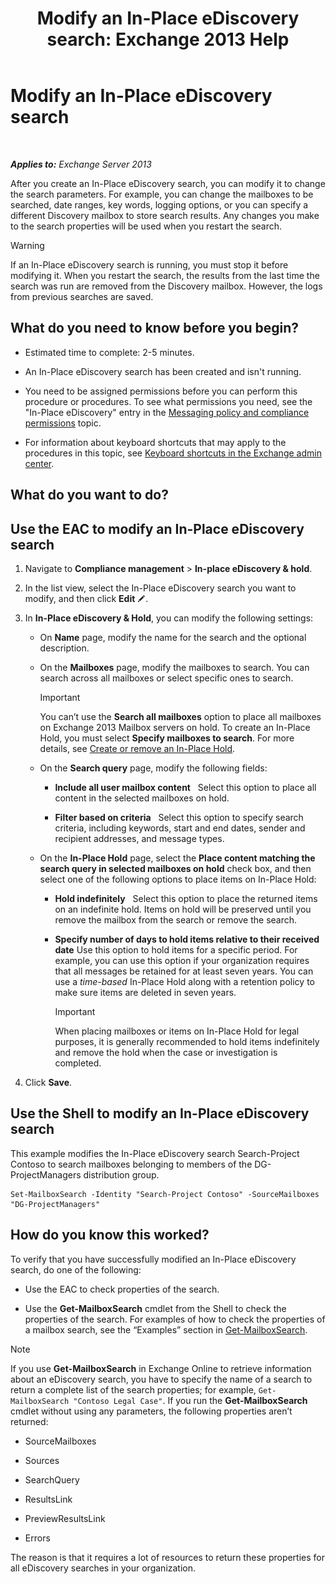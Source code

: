 ﻿---
title: 'Modify an In-Place eDiscovery search: Exchange 2013 Help'
TOCTitle: Modify an In-Place eDiscovery search
ms:assetid: 3162743c-cc12-4997-91e0-bcbfea8bcb17
ms:mtpsurl: https://technet.microsoft.com/en-us/library/Dd335182(v=EXCHG.150)
ms:contentKeyID: 49289219
ms.date: 12/10/2017
mtps_version: v=EXCHG.150
---

# Modify an In-Place eDiscovery search

 

_**Applies to:** Exchange Server 2013_


After you create an In-Place eDiscovery search, you can modify it to change the search parameters. For example, you can change the mailboxes to be searched, date ranges, key words, logging options, or you can specify a different Discovery mailbox to store search results. Any changes you make to the search properties will be used when you restart the search.


> [!WARNING]
> If an In-Place eDiscovery search is running, you must stop it before modifying it. When you restart the search, the results from the last time the search was run are removed from the Discovery mailbox. However, the logs from previous searches are saved.



## What do you need to know before you begin?

  - Estimated time to complete: 2-5 minutes.

  - An In-Place eDiscovery search has been created and isn't running.

  - You need to be assigned permissions before you can perform this procedure or procedures. To see what permissions you need, see the "In-Place eDiscovery" entry in the [Messaging policy and compliance permissions](messaging-policy-and-compliance-permissions-exchange-2013-help.md) topic.

  - For information about keyboard shortcuts that may apply to the procedures in this topic, see [Keyboard shortcuts in the Exchange admin center](keyboard-shortcuts-in-the-exchange-admin-center-exchange-online-protection-help.md).

## What do you want to do?

## Use the EAC to modify an In-Place eDiscovery search

1.  Navigate to **Compliance management** \> **In-place eDiscovery & hold**.

2.  In the list view, select the In-Place eDiscovery search you want to modify, and then click **Edit** ![Edit icon](images/JJ218640.6f53ccb2-1f13-4c02-bea0-30690e6ea71d(EXCHG.150).gif "Edit icon").

3.  In **In-Place eDiscovery & Hold**, you can modify the following settings:
    
      - On **Name** page, modify the name for the search and the optional description.
    
      - On the **Mailboxes** page, modify the mailboxes to search. You can search across all mailboxes or select specific ones to search.
        

        > [!IMPORTANT]
        > You can’t use the <STRONG>Search all mailboxes</STRONG> option to place all mailboxes on Exchange 2013 Mailbox servers on hold. To create an In-Place Hold, you must select <STRONG>Specify mailboxes to search</STRONG>. For more details, see <A href="https://docs.microsoft.com/en-us/exchange/security-and-compliance/create-or-remove-in-place-holds">Create or remove an In-Place Hold</A>.

    
      - On the **Search query** page, modify the following fields:
        
          - **Include all user mailbox content**   Select this option to place all content in the selected mailboxes on hold.
        
          - **Filter based on criteria**   Select this option to specify search criteria, including keywords, start and end dates, sender and recipient addresses, and message types.
    
      - On the **In-Place Hold** page, select the **Place content matching the search query in selected mailboxes on hold** check box, and then select one of the following options to place items on In-Place Hold:
        
          - **Hold indefinitely**   Select this option to place the returned items on an indefinite hold. Items on hold will be preserved until you remove the mailbox from the search or remove the search.
        
          - **Specify number of days to hold items relative to their received date** Use this option to hold items for a specific period. For example, you can use this option if your organization requires that all messages be retained for at least seven years. You can use a *time-based* In-Place Hold along with a retention policy to make sure items are deleted in seven years.
            

            > [!IMPORTANT]
            > When placing mailboxes or items on In-Place Hold for legal purposes, it is generally recommended to hold items indefinitely and remove the hold when the case or investigation is completed.



4.  Click **Save**.

## Use the Shell to modify an In-Place eDiscovery search

This example modifies the In-Place eDiscovery search Search-Project Contoso to search mailboxes belonging to members of the DG-ProjectManagers distribution group.

    Set-MailboxSearch -Identity "Search-Project Contoso" -SourceMailboxes "DG-ProjectManagers"

## How do you know this worked?

To verify that you have successfully modified an In-Place eDiscovery search, do one of the following:

  - Use the EAC to check properties of the search.

  - Use the **Get-MailboxSearch** cmdlet from the Shell to check the properties of the search. For examples of how to check the properties of a mailbox search, see the “Examples” section in [Get-MailboxSearch](https://technet.microsoft.com/en-us/library/dd351021\(v=exchg.150\)).


> [!NOTE]
> If you use <STRONG>Get-MailboxSearch</STRONG> in Exchange Online to retrieve information about an eDiscovery search, you have to specify the name of a search to return a complete list of the search properties; for example, <CODE>Get-MailboxSearch "Contoso Legal Case"</CODE>. If you run the <STRONG>Get-MailboxSearch</STRONG> cmdlet without using any parameters, the following properties aren’t returned: 
> <UL>
> <LI>
> <P>SourceMailboxes</P>
> <LI>
> <P>Sources</P>
> <LI>
> <P>SearchQuery</P>
> <LI>
> <P>ResultsLink</P>
> <LI>
> <P>PreviewResultsLink</P>
> <LI>
> <P>Errors</P></LI></UL>The reason is that it requires a lot of resources to return these properties for all eDiscovery searches in your organization.


